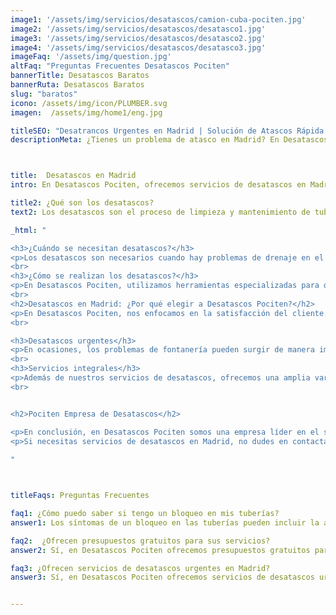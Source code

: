 ```yaml
---
image1: '/assets/img/servicios/desatascos/camion-cuba-pociten.jpg'
image2: '/assets/img/servicios/desatascos/desatasco1.jpg'
image3: '/assets/img/servicios/desatascos/desatasco2.jpg'
image4: '/assets/img/servicios/desatascos/desatasco3.jpg'
imageFaq: '/assets/img/question.jpg'
altFaq: "Preguntas Frecuentes Desatascos Pociten"
bannerTitle: Desatascos Baratos
bannerRuta: Desatascos Baratos
slug: "baratos"
icono: /assets/img/icon/PLUMBER.svg
imagen:  /assets/img/home1/eng.jpg

titleSEO: "Desatrancos Urgentes en Madrid | Solución de Atascos Rápida y Profesional | Desatascos Pociten 💪👷‍♂️🚰"
descriptionMeta: ¿Tienes un problema de atasco en Madrid? En Desatascos Pociten ofrecemos servicios de desatrancos urgentes con soluciones rápidas y profesionales. ¡Contacta con nosotros y soluciona tu problema de atasco hoy mismo! 💪👷‍♂️🚰



title:  Desatascos en Madrid
intro: En Desatascos Pociten, ofrecemos servicios de desatascos en Madrid para hogares y empresas en toda la región. Con años de experiencia en el sector, nos hemos convertido en un referente en el campo de la limpieza de tuberías y alcantarillado.

title2: ¿Qué son los desatascos?
text2: Los desatascos son el proceso de limpieza y mantenimiento de tuberías, sistemas de alcantarillado y otras instalaciones de fontanería que se han obstruido por acumulación de residuos o por problemas estructurales.

_html: "

<h3>¿Cuándo se necesitan desatascos?</h3>
<p>Los desatascos son necesarios cuando hay problemas de drenaje en el hogar o en la empresa. Los síntomas de un bloqueo pueden incluir la acumulación de agua en el fregadero o en la ducha, olores desagradables provenientes de los desagües y el desbordamiento del inodoro.</p>
<br>
<h3>¿Cómo se realizan los desatascos?</h3>
<p>En Desatascos Pociten, utilizamos herramientas especializadas para desatascar tuberías y alcantarillas. Nuestro equipo profesional evalúa la situación y utiliza las técnicas más adecuadas para cada caso en particular. Desde la limpieza con agua a presión hasta la utilización de herramientas de desatascos manuales, aseguramos que el problema sea resuelto de forma rápida y eficiente.</p>
<br>
<h2>Desatascos en Madrid: ¿Por qué elegir a Desatascos Pociten?</h2>
<p>En Desatascos Pociten, nos enfocamos en la satisfacción del cliente. Ofrecemos un servicio rápido, confiable y de calidad, utilizando técnicas de limpieza de última generación y un equipo altamente capacitado. Estamos disponibles las 24 horas del día, los 7 días de la semana, y ofrecemos presupuestos gratuitos para todos nuestros servicios de desatascos en Madrid.</p>
<br>

<h3>Desatascos urgentes</h3>
<p>En ocasiones, los problemas de fontanería pueden surgir de manera imprevista y necesitar atención inmediata. En Desatascos Pociten, ofrecemos servicios de desatascos urgentes en Madrid para solucionar los problemas de nuestros clientes de forma rápida y efectiva.</p>
<br>
<h3>Servicios integrales</h3>
<p>Además de nuestros servicios de desatascos, ofrecemos una amplia variedad de servicios de limpieza y mantenimiento de fontanería en Madrid. Desde inspecciones de tuberías hasta reparaciones, estamos a disposición de nuestros clientes para solucionar cualquier problema de fontanería y/o pocería.</p>
<br>


<h2>Pociten Empresa de Desatascos</h2>

<p>En conclusión, en Desatascos Pociten somos una empresa líder en el sector de los desatascos en Madrid. Ofrecemos una amplia variedad de servicios de limpieza y mantenimiento de fontanería/pocería para hogares y empresas en toda la región. Nuestro equipo altamente capacitado y nuestras técnicas de limpieza de última generación aseguran que el problema sea resuelto de forma rápida y efectiva.</p>
<p>Si necesitas servicios de desatascos en Madrid, no dudes en contactar con nosotros. Ofrecemos presupuestos gratuitos y estamos disponibles las 24 horas del día, los 7 días de la semana. En Desatascos Pociten, estamos comprometidos con la satisfacción del cliente y nos esforzamos por ofrecer el mejor servicio posible.</p>
	    
"



titleFaqs: Preguntas Frecuentes

faq1: ¿Cómo puedo saber si tengo un bloqueo en mis tuberías?
answer1: Los síntomas de un bloqueo en las tuberías pueden incluir la acumulación de agua en el fregadero o en la ducha, olores desagradables provenientes de los desagües y el desbordamiento del inodoro.

faq2:  ¿Ofrecen presupuestos gratuitos para sus servicios?
answer2: Sí, en Desatascos Pociten ofrecemos presupuestos gratuitos para todos nuestros servicios de desatascos en Madrid. Puede contactarnos en cualquier momento para solicitar uno.

faq3: ¿Ofrecen servicios de desatascos urgentes en Madrid?
answer3: Sí, en Desatascos Pociten ofrecemos servicios de desatascos urgentes en Madrid para solucionar los problemas de nuestros clientes de forma rápida y efectiva.


---
```

